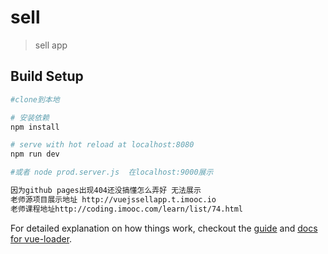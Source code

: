 # sell

> sell app

## Build Setup

``` bash
#clone到本地

# 安装依赖
npm install

# serve with hot reload at localhost:8080
npm run dev

#或者 node prod.server.js  在localhost:9000展示

因为github pages出现404还没搞懂怎么弄好 无法展示
老师源项目展示地址 http://vuejssellapp.t.imooc.io
老师课程地址http://coding.imooc.com/learn/list/74.html

```

For detailed explanation on how things work, checkout the [guide](http://vuejs-templates.github.io/webpack/) and [docs for vue-loader](http://vuejs.github.io/vue-loader).
